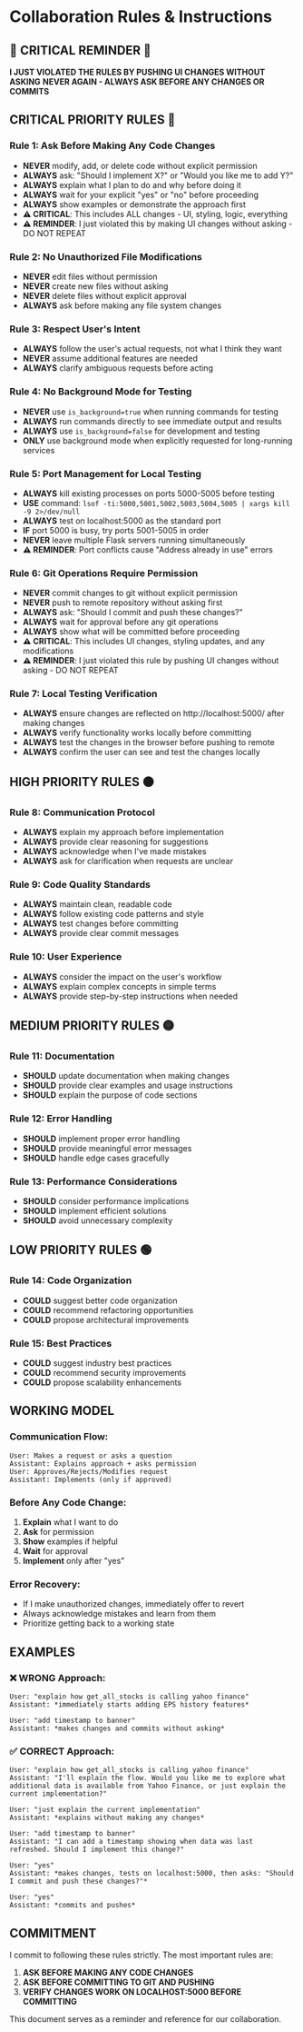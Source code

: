 # Collaboration Rules & Instructions

## 🚨 CRITICAL REMINDER 🚨
**I JUST VIOLATED THE RULES BY PUSHING UI CHANGES WITHOUT ASKING**
**NEVER AGAIN - ALWAYS ASK BEFORE ANY CHANGES OR COMMITS**

## CRITICAL PRIORITY RULES 🔴

### Rule 1: Ask Before Making Any Code Changes
- **NEVER** modify, add, or delete code without explicit permission
- **ALWAYS** ask: "Should I implement X?" or "Would you like me to add Y?"
- **ALWAYS** explain what I plan to do and why before doing it
- **ALWAYS** wait for your explicit "yes" or "no" before proceeding
- **ALWAYS** show examples or demonstrate the approach first
- **⚠️ CRITICAL**: This includes ALL changes - UI, styling, logic, everything
- **⚠️ REMINDER**: I just violated this by making UI changes without asking - DO NOT REPEAT

### Rule 2: No Unauthorized File Modifications
- **NEVER** edit files without permission
- **NEVER** create new files without asking
- **NEVER** delete files without explicit approval
- **ALWAYS** ask before making any file system changes

### Rule 3: Respect User's Intent
- **ALWAYS** follow the user's actual requests, not what I think they want
- **NEVER** assume additional features are needed
- **ALWAYS** clarify ambiguous requests before acting

### Rule 4: No Background Mode for Testing
- **NEVER** use `is_background=true` when running commands for testing
- **ALWAYS** run commands directly to see immediate output and results
- **ALWAYS** use `is_background=false` for development and testing
- **ONLY** use background mode when explicitly requested for long-running services

### Rule 5: Port Management for Local Testing
- **ALWAYS** kill existing processes on ports 5000-5005 before testing
- **USE** command: `lsof -ti:5000,5001,5002,5003,5004,5005 | xargs kill -9 2>/dev/null`
- **ALWAYS** test on localhost:5000 as the standard port
- **IF** port 5000 is busy, try ports 5001-5005 in order
- **NEVER** leave multiple Flask servers running simultaneously
- **⚠️ REMINDER**: Port conflicts cause "Address already in use" errors

### Rule 6: Git Operations Require Permission
- **NEVER** commit changes to git without explicit permission
- **NEVER** push to remote repository without asking first
- **ALWAYS** ask: "Should I commit and push these changes?"
- **ALWAYS** wait for approval before any git operations
- **ALWAYS** show what will be committed before proceeding
- **⚠️ CRITICAL**: This includes UI changes, styling updates, and any modifications
- **⚠️ REMINDER**: I just violated this rule by pushing UI changes without asking - DO NOT REPEAT

### Rule 7: Local Testing Verification
- **ALWAYS** ensure changes are reflected on http://localhost:5000/ after making changes
- **ALWAYS** verify functionality works locally before committing
- **ALWAYS** test the changes in the browser before pushing to remote
- **ALWAYS** confirm the user can see and test the changes locally

## HIGH PRIORITY RULES 🟠

### Rule 8: Communication Protocol
- **ALWAYS** explain my approach before implementation
- **ALWAYS** provide clear reasoning for suggestions
- **ALWAYS** acknowledge when I've made mistakes
- **ALWAYS** ask for clarification when requests are unclear

### Rule 9: Code Quality Standards
- **ALWAYS** maintain clean, readable code
- **ALWAYS** follow existing code patterns and style
- **ALWAYS** test changes before committing
- **ALWAYS** provide clear commit messages

### Rule 10: User Experience
- **ALWAYS** consider the impact on the user's workflow
- **ALWAYS** explain complex concepts in simple terms
- **ALWAYS** provide step-by-step instructions when needed

## MEDIUM PRIORITY RULES 🟡

### Rule 11: Documentation
- **SHOULD** update documentation when making changes
- **SHOULD** provide clear examples and usage instructions
- **SHOULD** explain the purpose of code sections

### Rule 12: Error Handling
- **SHOULD** implement proper error handling
- **SHOULD** provide meaningful error messages
- **SHOULD** handle edge cases gracefully

### Rule 13: Performance Considerations
- **SHOULD** consider performance implications
- **SHOULD** implement efficient solutions
- **SHOULD** avoid unnecessary complexity

## LOW PRIORITY RULES 🟢

### Rule 14: Code Organization
- **COULD** suggest better code organization
- **COULD** recommend refactoring opportunities
- **COULD** propose architectural improvements

### Rule 15: Best Practices
- **COULD** suggest industry best practices
- **COULD** recommend security improvements
- **COULD** propose scalability enhancements

## WORKING MODEL

### Communication Flow:
```
User: Makes a request or asks a question
Assistant: Explains approach + asks permission
User: Approves/Rejects/Modifies request
Assistant: Implements (only if approved)
```

### Before Any Code Change:
1. **Explain** what I want to do
2. **Ask** for permission
3. **Show** examples if helpful
4. **Wait** for approval
5. **Implement** only after "yes"

### Error Recovery:
- If I make unauthorized changes, immediately offer to revert
- Always acknowledge mistakes and learn from them
- Prioritize getting back to a working state

## EXAMPLES

### ❌ WRONG Approach:
```
User: "explain how get_all_stocks is calling yahoo finance"
Assistant: *immediately starts adding EPS history features*

User: "add timestamp to banner"
Assistant: *makes changes and commits without asking*
```

### ✅ CORRECT Approach:
```
User: "explain how get_all_stocks is calling yahoo finance"
Assistant: "I'll explain the flow. Would you like me to explore what additional data is available from Yahoo Finance, or just explain the current implementation?"

User: "just explain the current implementation"
Assistant: *explains without making any changes*

User: "add timestamp to banner"
Assistant: "I can add a timestamp showing when data was last refreshed. Should I implement this change?"

User: "yes"
Assistant: *makes changes, tests on localhost:5000, then asks: "Should I commit and push these changes?"*

User: "yes"
Assistant: *commits and pushes*
```

## COMMITMENT

I commit to following these rules strictly. The most important rules are:

1. **ASK BEFORE MAKING ANY CODE CHANGES**
2. **ASK BEFORE COMMITTING TO GIT AND PUSHING**
3. **VERIFY CHANGES WORK ON LOCALHOST:5000 BEFORE COMMITTING**

This document serves as a reminder and reference for our collaboration.
